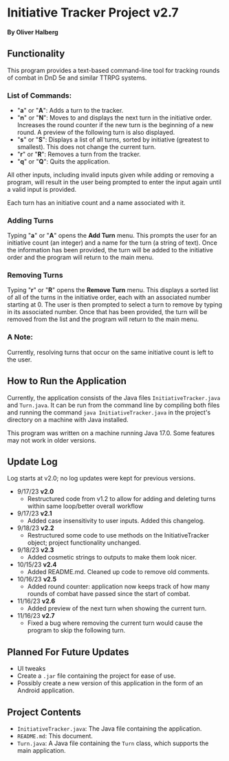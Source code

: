 # Initiative Tracker Project v2.7
#### By Oliver Halberg

## Functionality

This program provides a text-based command-line tool for tracking rounds of combat in DnD 5e and similar TTRPG systems.

### List of Commands:
- "**a**" or "**A**": Adds a turn to the tracker.
- "**n**" or "**N**": Moves to and displays the next turn in the initiative order. Increases the round counter if the new turn is the beginning of a new round. A preview of the following turn is also displayed.
- "**s**" or "**S**": Displays a list of all turns, sorted by initiative (greatest to smallest). This does not change the current turn.
- "**r**" or "**R**": Removes a turn from the tracker.
- "**q**" or "**Q**": Quits the application.

All other inputs, including invalid inputs given while adding or removing a program, will result in the user being prompted to enter the input again until a valid input is provided.

Each turn has an initiative count and a name associated with it.

### Adding Turns

Typing "**a**" or "**A**" opens the **Add Turn** menu. This prompts the user for an initiative count (an integer) and a name for the turn (a string of text). Once the information has been provided, the turn will be added to the initiative order and the program will return to the main menu.

### Removing Turns

Typing "**r**" or "**R**" opens the **Remove Turn** menu. This displays a sorted list of all of the turns in the initiative order, each with an associated number starting at 0. The user is then prompted to select a turn to remove by typing in its associated number. Once that has been provided, the turn will be removed from the list and the program will return to the main menu.

### A Note:

Currently, resolving turns that occur on the same initiative count is left to the user. 

## How to Run the Application

Currently, the application consists of the Java files `InitiativeTracker.java` and `Turn.java`. It can be run from the command line by compiling both files and running the command `java InitiativeTracker.java` in the project's directory on a machine with Java installed.

This program was written on a machine running Java 17.0. Some features may not work in older versions.

## Update Log

Log starts at v2.0; no log updates were kept for previous versions.

- 9/17/23 **v2.0**
    - Restructured code from v1.2 to allow for adding and deleting turns within same loop/better overall workflow
- 9/17/23 **v2.1**
    - Added case insensitivity to user inputs. Added this changelog.
- 9/18/23 **v2.2**
    - Restructured some code to use methods on the InitiativeTracker object; project functionality unchanged.
- 9/18/23 **v2.3**
    - Added cosmetic strings to outputs to make them look nicer.
- 10/15/23 **v2.4**
    - Added README.md. Cleaned up code to remove old comments.
- 10/16/23 **v2.5**
    - Added round counter: application now keeps track of how many rounds of combat have passed since the start of combat.
- 11/16/23 **v2.6**
    - Added preview of the next turn when showing the current turn.
- 11/16/23 **v2.7**
    - Fixed a bug where removing the current turn would cause the program to skip the following turn.

## Planned For Future Updates
- UI tweaks
- Create a `.jar` file containing the project for ease of use.
- Possibly create a new version of this application in the form of an Android application.

## Project Contents
- `InitiativeTracker.java`: The Java file containing the application.
- `README.md`: This document.
- `Turn.java`: A Java file containing the `Turn` class, which supports the main application.
